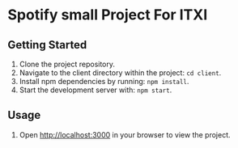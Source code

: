 # Spotify small Project For ITXI

## Getting Started

1. Clone the project repository.
2. Navigate to the client directory within the project: `cd client`.
3. Install npm dependencies by running: `npm install`.
4. Start the development server with: `npm start`.

## Usage

1. Open [http://localhost:3000](http://localhost:3000) in your browser to view the project.



